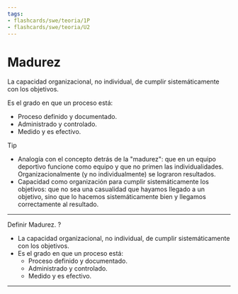 ```yaml
---
tags:
- flashcards/swe/teoria/1P
- flashcards/swe/teoria/U2
---
```


# Madurez

La capacidad organizacional, no individual, de cumplir sistemáticamente con los objetivos.

Es el grado en que un proceso está:

- Proceso definido y documentado.
- Administrado y controlado.
- Medido y es efectivo.

> [!TIP]
>
> - Analogía con el concepto detrás de la "madurez": que en un equipo deportivo funcione como equipo y que no primen las individualidades. Organizacionalmente (y no individualmente) se lograron resultados.
> - Capacidad como organización para cumplir sistemáticamente los objetivos: que no sea una casualidad que hayamos llegado a un objetivo, sino que lo hacemos sistemáticamente bien y llegamos correctamente al resultado.

---

Definir Madurez.
?
- La capacidad organizacional, no individual, de cumplir sistemáticamente con los objetivos.
- Es el grado en que un proceso está:
	- Proceso definido y documentado.
	- Administrado y controlado.
	- Medido y es efectivo.
<!--SR:!2025-05-05,1,230-->

---
